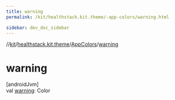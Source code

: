 ```yaml
---
title: warning
permalink: /kit/healthstack.kit.theme/-app-colors/warning.html

sidebar: dev_doc_sidebar
---
```

//[kit](../../../index.html)/[healthstack.kit.theme](../index.html)/[AppColors](index.html)/[warning](warning.html)



# warning



[androidJvm]\
val [warning](warning.html): Color




